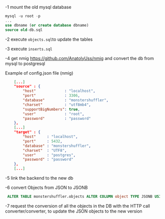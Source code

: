 -1 mount the old mysql database

```sql
mysql -u root -p
...
use dbname (or create database dbname)
source old-db.sql
```

-2 execute `objects.sql`to update the tables

-3 execute `inserts.sql`

-4 get nmig https://github.com/AnatolyUss/nmig and convert the db from mysql to postgresql

Example of config.json file (nmig)

```json
    [...]
    "source" : {
        "host"             : "localhost",
        "port"             : 3306,
        "database"         : "monstershuffler",
        "charset"          : "utf8mb4",
        "supportBigNumbers": true,
        "user"             : "root",
        "password"         : "password"
    },
    [...]
    "target" : {
        "host"     : "localhost",
        "port"     : 5432,
        "database" : "monstershuffler",
        "charset"  : "UTF8",
        "user"     : "postgres",
        "password" : "password"
    },
    [...]
```

-5 link the backend to the new db

-6 convert Objects from JSON to JSONB

```sql
 ALTER TABLE monstershuffler.objects ALTER COLUMN object TYPE JSONB USING object::JSONB;
```

-7 request the conversion of all the objects in the DB with the HTTP call converter/converter, to update the JSON objects to the new version
